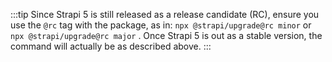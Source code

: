 :::tip
Since Strapi 5 is still released as a release candidate (RC), ensure you use the `@rc` tag with the package, as in: `npx @strapi/upgrade@rc minor` or `npx @strapi/upgrade@rc major` . Once Strapi 5 is out as a stable version, the command will actually be as described above.
:::
